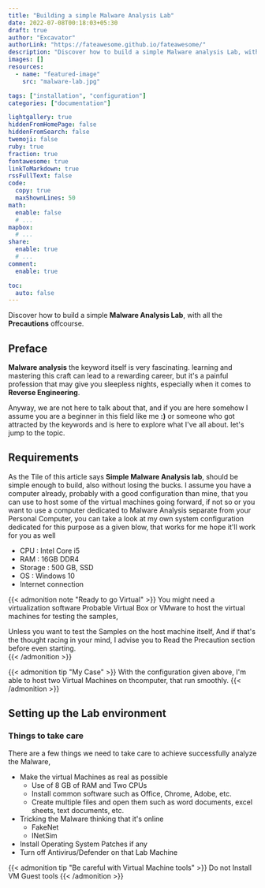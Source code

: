```yaml
---
title: "Building a simple Malware Analysis Lab"
date: 2022-07-08T00:18:03+05:30
draft: true
author: "Excavator"
authorLink: "https://fateawesome.github.io/fateawesome/"
description: "Discover how to build a simple Malware analysis Lab, with all the precautions offcourse."
images: []
resources:
  - name: "featured-image"
    src: "malware-lab.jpg"

tags: ["installation", "configuration"]
categories: ["documentation"]

lightgallery: true
hiddenFromHomePage: false
hiddenFromSearch: false
twemoji: false
ruby: true
fraction: true
fontawesome: true
linkToMarkdown: true
rssFullText: false
code:
  copy: true
  maxShownLines: 50
math:
  enable: false
  # ...
mapbox:
  # ...
share:
  enable: true
  # ...
comment:
  enable: true

toc:
  auto: false
---
```


Discover how to build a simple **Malware Analysis Lab**, with all the **Precautions** offcourse.

<!--more-->

## Preface

**Malware analysis** the keyword itself is very fascinating. learning and mastering this craft can lead to a rewarding career, but it's a painful profession that may give you sleepless nights, especially when it comes to **Reverse Engineering**.

Anyway, we are not here to talk about that, and if you are here somehow I assume you are a beginner in this field like me **:)** or someone who got attracted by the keywords and is here to explore what I've all about. let's jump to the topic.

## Requirements

As the Tile of this article says **Simple Malware Analysis lab**, should be simple enough to build, also without losing the bucks. I assume you have a computer already, probably with a good configuration than mine, that you can use to host some of the virtual machines going forward, if not so or you want to use a computer dedicated to Malware Analysis separate from your Personal Computer, you can take a look at my own system configuration dedicated for this purpose as a given blow, that works for me hope it'll work for you as well

- CPU : Intel Core i5
- RAM : 16GB DDR4
- Storage : 500 GB, SSD
- OS : Windows 10
- Internet connection

{{< admonition note "Ready to go Virtual" >}}
You might need a virtualization software Probable Virtual Box or VMware to host the virtual machines for testing the samples,

Unless you want to test the Samples on the host machine itself, And if that's the thought racing in your mind, I advise you to Read the Precaution section before even starting.  
{{< /admonition >}}

{{< admonition tip "My Case" >}}
With the configuration given above, I'm able to host two Virtual Machines on thcomputer, that run smoothly.
{{< /admonition >}}

## Setting up the Lab environment

### Things to take care

There are a few things we need to take care to achieve successfully analyze the Malware,

- Make the virtual Machines as real as possible
  - Use of 8 GB of RAM and Two CPUs
  - Install common software such as Office, Chrome, Adobe, etc.
  - Create multiple files and open them such as word documents, excel sheets, text documents, etc.
- Tricking the Malware thinking that it's online
  - FakeNet
  - INetSim
- Install Operating System Patches if any
- Turn off Antivirus/Defender on that Lab Machine

{{< admonition tip "Be careful with Virtual Machine tools" >}}
Do not Install VM Guest tools
{{< /admonition >}}
